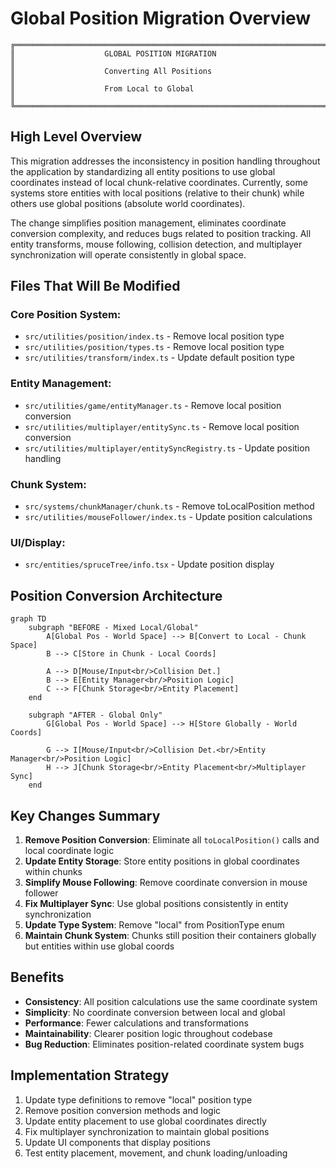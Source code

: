 # Global Position Migration Overview

```
╔═══════════════════════════════════════════════════════════════════════╗
║                    GLOBAL POSITION MIGRATION                         ║
║                    Converting All Positions                          ║
║                    From Local to Global                              ║
╚═══════════════════════════════════════════════════════════════════════╝
```

## High Level Overview

This migration addresses the inconsistency in position handling throughout the application by standardizing all entity positions to use global coordinates instead of local chunk-relative coordinates. Currently, some systems store entities with local positions (relative to their chunk) while others use global positions (absolute world coordinates).

The change simplifies position management, eliminates coordinate conversion complexity, and reduces bugs related to position tracking. All entity transforms, mouse following, collision detection, and multiplayer synchronization will operate consistently in global space.

## Files That Will Be Modified

### Core Position System:
- `src/utilities/position/index.ts` - Remove local position type
- `src/utilities/position/types.ts` - Remove local position type  
- `src/utilities/transform/index.ts` - Update default position type

### Entity Management:
- `src/utilities/game/entityManager.ts` - Remove local position conversion
- `src/utilities/multiplayer/entitySync.ts` - Remove local position conversion
- `src/utilities/multiplayer/entitySyncRegistry.ts` - Update position handling

### Chunk System:
- `src/systems/chunkManager/chunk.ts` - Remove toLocalPosition method
- `src/utilities/mouseFollower/index.ts` - Update position calculations

### UI/Display:
- `src/entities/spruceTree/info.tsx` - Update position display

## Position Conversion Architecture

```mermaid-js
graph TD
    subgraph "BEFORE - Mixed Local/Global"
        A[Global Pos - World Space] --> B[Convert to Local - Chunk Space]
        B --> C[Store in Chunk - Local Coords]
        
        A --> D[Mouse/Input<br/>Collision Det.]
        B --> E[Entity Manager<br/>Position Logic]
        C --> F[Chunk Storage<br/>Entity Placement]
    end
    
    subgraph "AFTER - Global Only"
        G[Global Pos - World Space] --> H[Store Globally - World Coords]
        
        G --> I[Mouse/Input<br/>Collision Det.<br/>Entity Manager<br/>Position Logic]
        H --> J[Chunk Storage<br/>Entity Placement<br/>Multiplayer Sync]
    end
```

## Key Changes Summary

1. **Remove Position Conversion**: Eliminate all `toLocalPosition()` calls and local coordinate logic
2. **Update Entity Storage**: Store entity positions in global coordinates within chunks
3. **Simplify Mouse Following**: Remove coordinate conversion in mouse follower
4. **Fix Multiplayer Sync**: Use global positions consistently in entity synchronization
5. **Update Type System**: Remove "local" from PositionType enum
6. **Maintain Chunk System**: Chunks still position their containers globally but entities within use global coords

## Benefits

- **Consistency**: All position calculations use the same coordinate system
- **Simplicity**: No coordinate conversion between local and global
- **Performance**: Fewer calculations and transformations
- **Maintainability**: Clearer position logic throughout codebase
- **Bug Reduction**: Eliminates position-related coordinate system bugs

## Implementation Strategy

1. Update type definitions to remove "local" position type
2. Remove position conversion methods and logic
3. Update entity placement to use global coordinates directly
4. Fix multiplayer synchronization to maintain global positions
5. Update UI components that display positions
6. Test entity placement, movement, and chunk loading/unloading
